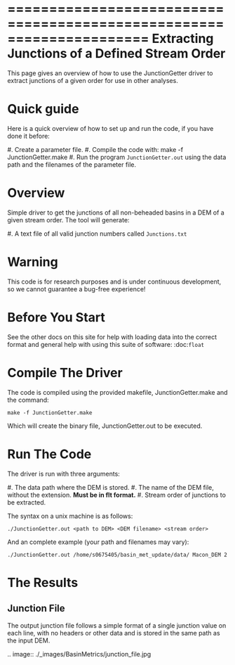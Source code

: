 =====================================================================
Extracting Junctions of a Defined Stream Order
=====================================================================

This page gives an overview of how to use the JunctionGetter driver 
to extract junctions of a given order for use in other analyses. 

Quick guide
=================================================

Here is a quick overview of how to set up and run the code, if you have done it before:

#. Create a parameter file.
#. Compile the code with: make -f JunctionGetter.make
#. Run the program ``JunctionGetter.out`` using the data path and the filenames of the parameter file.

Overview
=================================================

Simple driver to get the junctions of all non-beheaded basins in a DEM of a
given stream order. The tool will generate:

#. A text file of all valid junction numbers called ``Junctions.txt``

Warning
=================================================

This code is for research purposes and is under continuous development, so we cannot guarantee a bug-free experience!

Before You Start
=================================================
See the other docs on this site for help with loading data into the correct format 
and general help with using this suite of software: :doc:`float`

Compile The Driver
=================================================

The code is compiled using the provided makefile, JunctionGetter.make and the command:

``make -f JunctionGetter.make`` 

Which will create the binary file, JunctionGetter.out to be executed.

Run The Code
=================================================

The driver is run with three arguments: 

#. The data path where the DEM is stored.
#. The name of the DEM file, without the extension. **Must be in flt format.**
#. Stream order of junctions to be extracted.

The syntax on a unix machine is as follows:

``./JunctionGetter.out <path to DEM> <DEM filename> <stream order>``

And an complete example (your path and filenames may vary):

``./JunctionGetter.out /home/s0675405/basin_met_update/data/ Macon_DEM 2``

The Results
=================================================

Junction File 
--------------------------------------------------------

The output junction file follows a simple format of a single junction value on each line, 
with no headers or other data and is stored in the same path as the input DEM.

 .. image:: ./_images/BasinMetrics/junction_file.jpg